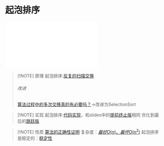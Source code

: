 # 起泡排序

![反复的扫描交换](files/slides/Tsinghua-DSA-2024Fall-chapter/02.Vector.pdf#page=72)

> [!NOTE] 原理
> 起泡排序:[反复的扫描交换](files/slides/Tsinghua-DSA-2024Fall-chapter/02.Vector.pdf#page=72)
> ###### 改进
> [算法过程中的多次交换真的有必要吗？](files/slides/Tsinghua-DSA-2024Fall-chapter/03.List.pdf#page=31)->改进为SelectionSort

> [!NOTE] 实现
> 起泡排序:[代码实现](files/books/dsacpp/dsacpp-3rd-edn.pdf#page=27&selection=15,0,15,2)，和slides中的[提前终止版](files/slides/Tsinghua-DSA-2024Fall-chapter/02.Vector.pdf#page=75)相同
> 优化到最后的[跳跃版](files/slides/Tsinghua-DSA-2024Fall-chapter/02.Vector.pdf#page=76)

> [!NOTE] 性质
> [算法的正确性证明](files/slides/Tsinghua-DSA-2024Fall-chapter/02.Vector.pdf#page=74)
> 复杂度：[$最好O(n)，最坏O(n^2)$](files/books/dsacpp/dsacpp-3rd-edn.pdf#page=32&selection=15,0,15,4)
> 起泡排序是稳定的：[稳定性](files/slides/Tsinghua-DSA-2024Fall-chapter/02.Vector.pdf#page=77)